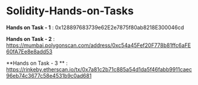 # Solidity-Hands-on-Tasks


**Hands on Task - 1** :
0x128897683739e62E2e7875f80ab8218E300046cd




**Hands on Task - 2** :
https://mumbai.polygonscan.com/address/0xc54a45Fef20F778b81ffc6aFE60fA7Ee8e8add53


**Hands on Task - 3 ** :
https://rinkeby.etherscan.io/tx/0x7a81c2b71c885a54d1da5f46fabb9911caec96eb74c3677c58e4531b9c0ad681
